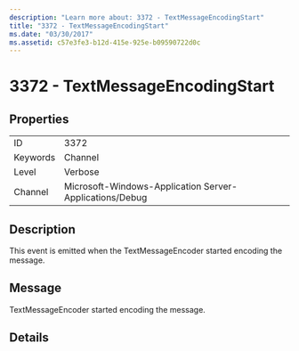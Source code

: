 ```yaml
---
description: "Learn more about: 3372 - TextMessageEncodingStart"
title: "3372 - TextMessageEncodingStart"
ms.date: "03/30/2017"
ms.assetid: c57e3fe3-b12d-415e-925e-b09590722d0c
---
```

# 3372 - TextMessageEncodingStart

## Properties  
  
|||  
|-|-|  
|ID|3372|  
|Keywords|Channel|  
|Level|Verbose|  
|Channel|Microsoft-Windows-Application Server-Applications/Debug|  
  
## Description  

 This event is emitted when the TextMessageEncoder started encoding the message.  
  
## Message  

 TextMessageEncoder started encoding the message.  
  
## Details
